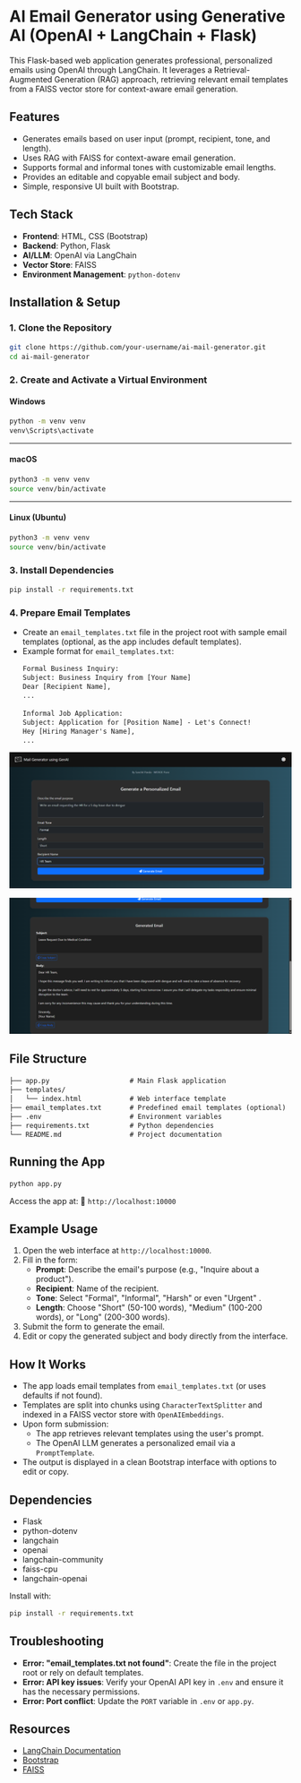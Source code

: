 # AI Email Generator using Generative AI (OpenAI + LangChain + Flask)

This Flask-based web application generates professional, personalized emails using OpenAI through LangChain. It leverages a Retrieval-Augmented Generation (RAG) approach, retrieving relevant email templates from a FAISS vector store for context-aware email generation.


## Features

- Generates emails based on user input (prompt, recipient, tone, and length).
- Uses RAG with FAISS for context-aware email generation.
- Supports formal and informal tones with customizable email lengths.
- Provides an editable and copyable email subject and body.
- Simple, responsive UI built with Bootstrap.

## Tech Stack

- **Frontend**: HTML, CSS (Bootstrap)
- **Backend**: Python, Flask
- **AI/LLM**: OpenAI via LangChain
- **Vector Store**: FAISS
- **Environment Management**: `python-dotenv`

## Installation & Setup

### 1. Clone the Repository
```bash
git clone https://github.com/your-username/ai-mail-generator.git
cd ai-mail-generator
```

### 2. Create and Activate a Virtual Environment

#### Windows

```bash
python -m venv venv
venv\Scripts\activate
```

---

#### macOS

```bash
python3 -m venv venv
source venv/bin/activate
```

---

#### Linux (Ubuntu)

```bash
python3 -m venv venv
source venv/bin/activate
```

### 3. Install Dependencies
```bash
pip install -r requirements.txt
```

### 4. Prepare Email Templates
- Create an `email_templates.txt` file in the project root with sample email templates (optional, as the app includes default templates).
- Example format for `email_templates.txt`:
  ```
  Formal Business Inquiry:
  Subject: Business Inquiry from [Your Name]
  Dear [Recipient Name],
  ...

  Informal Job Application:
  Subject: Application for [Position Name] - Let's Connect!
  Hey [Hiring Manager's Name],
  ...
  ```
![Form Interface](screenshots/i.png)

![Generated Email](screenshots/ii.png)

## File Structure
```
├── app.py                    # Main Flask application
├── templates/
│   └── index.html            # Web interface template
├── email_templates.txt       # Predefined email templates (optional)
├── .env                      # Environment variables
├── requirements.txt          # Python dependencies
└── README.md                 # Project documentation
```

## Running the App
```bash
python app.py
```
Access the app at: 🔗 `http://localhost:10000`

## Example Usage
1. Open the web interface at `http://localhost:10000`.
2. Fill in the form:
   - **Prompt**: Describe the email's purpose (e.g., "Inquire about a product").
   - **Recipient**: Name of the recipient.
   - **Tone**: Select "Formal", "Informal", "Harsh" or even "Urgent" .
   - **Length**: Choose "Short" (50-100 words), "Medium" (100-200 words), or "Long" (200-300 words).
3. Submit the form to generate the email.
4. Edit or copy the generated subject and body directly from the interface.



## How It Works
- The app loads email templates from `email_templates.txt` (or uses defaults if not found).
- Templates are split into chunks using `CharacterTextSplitter` and indexed in a FAISS vector store with `OpenAIEmbeddings`.
- Upon form submission:
  - The app retrieves relevant templates using the user's prompt.
  - The OpenAI LLM generates a personalized email via a `PromptTemplate`.
- The output is displayed in a clean Bootstrap interface with options to edit or copy.

## Dependencies
- Flask
- python-dotenv
- langchain
- openai
- langchain-community
- faiss-cpu
- langchain-openai

Install with:
```bash
pip install -r requirements.txt
```

## Troubleshooting
- **Error: "email_templates.txt not found"**: Create the file in the project root or rely on default templates.
- **Error: API key issues**: Verify your OpenAI API key in `.env` and ensure it has the necessary permissions.
- **Error: Port conflict**: Update the `PORT` variable in `.env` or `app.py`.

## Resources
- [LangChain Documentation](https://www.langchain.com/)
- [Bootstrap](https://getbootstrap.com/)
- [FAISS](https://github.com/facebookresearch/faiss)


